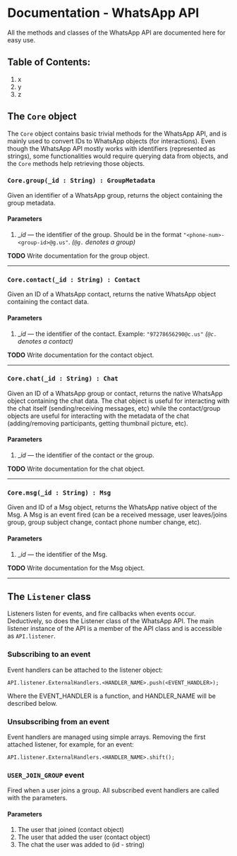 # Documentation - WhatsApp API

All the methods and classes of the WhatsApp API are documented here for easy use.

## Table of Contents:

1. x
2. y
3. z

## The `Core` object

The `Core` object contains basic trivial methods for the WhatsApp API, and is mainly used to convert IDs to WhatsApp objects (for interactions). Even though the WhatsApp
API mostly works with identifiers (represented as strings), some functionalities would require querying data from objects, and the `Core` methods help retrieving those objects.

### `Core.group(_id : String) : GroupMetadata`

Given an identifier of a WhatsApp group, returns the object containing the group metadata.

#### Parameters

1. __id_ — the identifier of the group. Should be in the format `"<phone-num>-<group-id>@g.us"`. _(`@g.` denotes a group)_

**TODO** Write documentation for the group object.

<hr/>

### `Core.contact(_id : String) : Contact`

Given an ID of a WhatsApp contact, returns the native WhatsApp object containing the contact data.

#### Parameters

1. __id_ — the identifier of the contact. Example: `"97278656290@c.us"` _(`@c.` denotes a contact)_

**TODO** Write documentation for the contact object.

<hr/>

### `Core.chat(_id : String) : Chat`

Given an ID of a WhatsApp group or contact, returns the native WhatsApp object containing the chat data. The chat object is useful for interacting with the chat itself (sending/receiving messages, etc) while the contact/group objects are useful for interacting with the metadata of the chat (adding/removing participants, getting thumbnail picture, etc).

#### Parameters

1. __id_ — the identifier of the contact or the group.

**TODO** Write documentation for the chat object.

<hr/>

### `Core.msg(_id : String) : Msg`

Given and ID of a Msg object, returns the WhatsApp native object of the Msg. A Msg is an event fired (can be a received message, user leaves/joins group, group subject change, contact phone number change, etc). 

#### Parameters

1. __id_ — the identifier of the Msg.

**TODO** Write documentation for the Msg object.

<hr/>

## The `Listener` class

Listeners listen for events, and fire callbacks when events occur. Deductively, so does the Listener class of the WhatsApp API. The main listener instance of the API
is a member of the API class and is accessible as `API.listener`.

### Subscribing to an event

Event handlers can be attached to the listener object:

```
API.listener.ExternalHandlers.<HANDLER_NAME>.push(<EVENT_HANDLER>);
```

Where the EVENT_HANDLER is a function, and HANDLER_NAME will be described below.

### Unsubscribing from an event

Event handlers are managed using simple arrays. Removing the first attached listener, for example, for an event:

```
API.listener.ExternalHandlers.<HANDLER_NAME>.shift();
```

### `USER_JOIN_GROUP` event

Fired when a user joins a group. All subscribed event handlers are called with the parameters.

#### Parameters

1. The user that joined (contact object)
2. The user that added the user (contact object)
3. The chat the user was added to (id - string)

